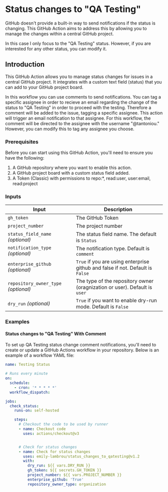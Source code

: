 # Status changes to "QA Testing"

GitHub doesn't provide a built-in way to send notifications if the status is changing. This
GitHub Action aims to address this by allowing you to manage the changes within a central GitHub project.

In this case I only focus to the "QA Testing" status. However, if you are interested for any other status, 
you can modify it.

## Introduction

This GitHub Action allows you to manage status changes for issues in a central GitHub project. It integrates with a custom
text field (status) that you can add to your GitHub project board. 

In this workflow you can use comments to send notifications. You can tag a specific assignee in order to recieve
an email regarding the change of the status to "QA Testing" in order to proceed with the testing. Therefore a comment 
will be added to the issue, tagging a specific assignee. This action will trigger an email notification to that assignee. 
For this workflow, the comment will be directed to the assignee with the username "@tantoniou." However, you can modify this to tag any assignee you choose.

### Prerequisites

Before you can start using this GitHub Action, you'll need to ensure you have the following:

1. A GitHub repository where you want to enable this action.
2. A GitHub project board with a custom status field added.
3. A Token (Classic) with permissions to repo:*, read:user, user:email, read:project

### Inputs

| Input                                | Description                                                                                      |
|--------------------------------------|--------------------------------------------------------------------------------------------------|
| `gh_token`                           | The GitHub Token                                                                                 |
| `project_number`                     | The project number                                                                               |                                                          
| `status_field_name` _(optional)_     | The status field name. The default is `Status`                                                   |
| `notification_type` _(optional)_     | The notification type. Default is `comment`          |
| `enterprise_github` _(optional)_     | `True` if you are using enterprise github and false if not. Default is `False`                   |
| `repository_owner_type` _(optional)_ | The type of the repository owner (oragnization or user). Default is `user`                       |
| `dry_run` _(optional)_               | `True` if you want to enable dry-run mode. Default is `False`                                    |


### Examples

#### Status changes to "QA Testing" With Comment
To set up QA Testing status change comment notifications, you'll need to create or update a GitHub Actions workflow in your repository. Below is
an example of a workflow YAML file:

```yaml
name: Testing Status

# Runs every minute
on:
  schedule:
    - cron: '* * * * *'
  workflow_dispatch:

jobs:
  check_status:
    runs-on: self-hosted

    steps:
      # Checkout the code to be used by runner
      - name: Checkout code
        uses: actions/checkout@v3


      # Check for status changes
      - name: Check for status changes
        uses: emily-lambrou/status_changes_to_qatesting@v1.2
        with:
          dry_run: ${{ vars.DRY_RUN }}           
          gh_token: ${{ secrets.GH_TOKEN }}      
          project_number: ${{ vars.PROJECT_NUMBER }} 
          enterprise_github: 'True'
          repository_owner_type: organization
        
```
